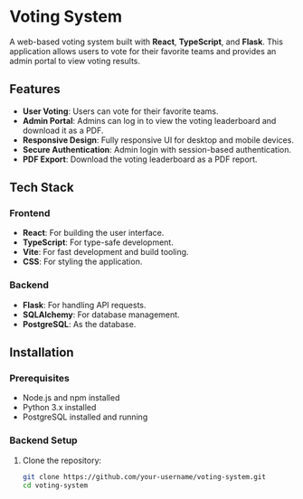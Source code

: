 # Voting System

A web-based voting system built with **React**, **TypeScript**, and **Flask**. This application allows users to vote for their favorite teams and provides an admin portal to view voting results.

## Features

- **User Voting**: Users can vote for their favorite teams.
- **Admin Portal**: Admins can log in to view the voting leaderboard and download it as a PDF.
- **Responsive Design**: Fully responsive UI for desktop and mobile devices.
- **Secure Authentication**: Admin login with session-based authentication.
- **PDF Export**: Download the voting leaderboard as a PDF report.

## Tech Stack

### Frontend
- **React**: For building the user interface.
- **TypeScript**: For type-safe development.
- **Vite**: For fast development and build tooling.
- **CSS**: For styling the application.

### Backend
- **Flask**: For handling API requests.
- **SQLAlchemy**: For database management.
- **PostgreSQL**: As the database.

## Installation

### Prerequisites
- Node.js and npm installed
- Python 3.x installed
- PostgreSQL installed and running

### Backend Setup
1. Clone the repository:
   ```bash
   git clone https://github.com/your-username/voting-system.git
   cd voting-system